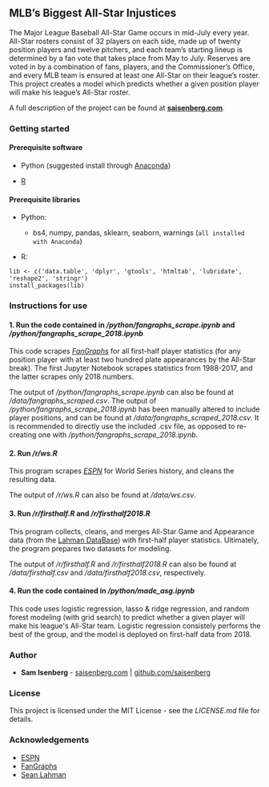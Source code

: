 ## MLB’s Biggest All-Star Injustices

The Major League Baseball All-Star Game occurs in mid-July every year. All-Star rosters consist of 32 players on each side, made up of twenty position players and twelve pitchers, and each team’s starting lineup is determined by a fan vote that takes place from May to July. Reserves are voted in by a combination of fans, players, and the Commissioner’s Office, and every MLB team is ensured at least one All-Star on their league’s roster. This project creates a model which predicts whether a given position player will make his league’s All-Star roster.

A full description of the project can be found at [**saisenberg.com**](https://saisenberg.com/projects/mlb-asg.html).

### Getting started

#### Prerequisite software

* Python (suggested install through [Anaconda](https://www.anaconda.com/download/))


* [R](https://www.r-project.org/)

#### Prerequisite libraries

* Python:
    - bs4, numpy, pandas, sklearn, seaborn, warnings (```all installed with Anaconda```)
    

* R:

```
lib <- c('data.table', 'dplyr', 'gtools', 'htmltab', 'lubridate', 'reshape2', 'stringr')
install_packages(lib)
```
    
    
### Instructions for use

#### 1. Run the code contained in */python/fangraphs_scrape.ipynb* and */python/fangraphs_scrape_2018.ipynb*

This code scrapes *[FanGraphs](https://fangraphs.com)* for all first-half player statistics (for any position player with at least two hundred plate appearances by the All-Star break). The first Jupyter Notebook scrapes statistics from 1988-2017, and the latter scrapes only 2018 numbers.

The output of */python/fangraphs_scrape.ipynb* can also be found at */data/fangraphs_scraped.csv*. The output of */python/fangraphs_scrape_2018.ipynb* has been manually altered to include player positions, and can be found at */data/fangraphs_scraped_2018.csv*. It is recommended to directly use the included .csv file, as opposed to re-creating one with */python/fangraphs_scrape_2018.ipynb*.

#### 2. Run */r/ws.R*

This program scrapes *[ESPN](http://espn.com)* for World Series history, and cleans the resulting data.

The output of */r/ws.R* can also be found at */data/ws.csv*.

#### 3. Run */r/firsthalf.R* and */r/firsthalf2018.R*

This program collects, cleans, and merges All-Star Game and Appearance data (from the [Lahman DataBase](http://www.seanlahman.com/baseball-archive/statistics/)) with first-half player statistics. Ultimately, the program prepares two datasets for modeling.

The output of */r/firsthalf.R* and */r/firsthalf2018.R* can also be found at */data/firsthalf.csv* and */data/firsthalf2018.csv*, respectively. 

#### 4. Run the code contained in */python/made_asg.ipynb*

This code uses logistic regression, lasso & ridge regression, and random forest modeling (with grid search) to predict whether a given player will make his league's All-Star team. Logistic regression consistely performs the best of the group, and the model is deployed on first-half data from 2018.


### Author

* **Sam Isenberg** - [saisenberg.com](https://saisenberg.com) | [github.com/saisenberg](https://github.com/saisenberg)


### License

This project is licensed under the MIT License - see the *LICENSE.md* file for details.

### Acknowledgements

* [ESPN](http://espn.com)
* [FanGraphs](https://fangraphs.com)
* [Sean Lahman](http://www.seanlahman.com/baseball-archive/statistics/)
